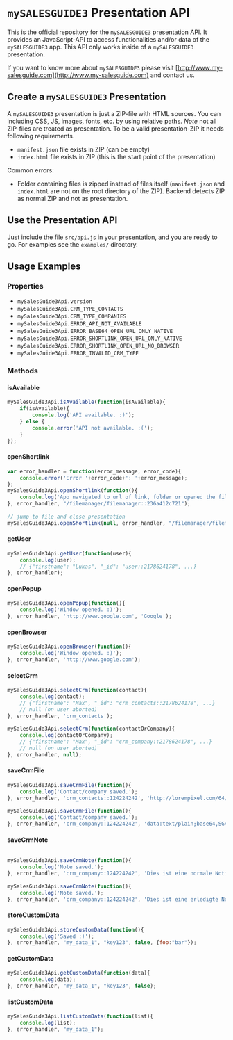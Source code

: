 # `mySALESGUIDE3` Presentation API

This is the official repository for the `mySALESGUIDE3` presentation API.
It provides an JavaScript-API to access functionalities and/or data of the `mySALESGUIDE3` app.
This API only works inside of a `mySALESGUIDE3` presentation.

If you want to know more about `mySALESGUIDE3` please visit [http://www.my-salesguide.com](http://www.my-salesguide.com) and contact us.

## Create a `mySALESGUIDE3` Presentation

A `mySALESGUIDE3` presentation is just a ZIP-file with HTML sources.
You can including CSS, JS, images, fonts, etc. by using relative paths.
*Note* not all ZIP-files are treated as presentation.
To be a valid presentation-ZIP it needs following requirements.
* `manifest.json` file exists in ZIP (can be empty)
* `index.html` file exists in ZIP (this is the start point of the presentation)

Common errors:
* Folder containing files is zipped instead of files itself (`manifest.json` and `index.html` are not on the root directory of the ZIP). Backend detects ZIP as normal ZIP and not as presentation.

## Use the Presentation API

Just include the file `src/api.js` in your presentation, and you are ready to go.
For examples see the `examples/` directory.

## Usage Examples

### Properties
* `mySalesGuide3Api.version`
* `mySalesGuide3Api.CRM_TYPE_CONTACTS`
* `mySalesGuide3Api.CRM_TYPE_COMPANIES`
* `mySalesGuide3Api.ERROR_API_NOT_AVAILABLE`
* `mySalesGuide3Api.ERROR_BASE64_OPEN_URL_ONLY_NATIVE`
* `mySalesGuide3Api.ERROR_SHORTLINK_OPEN_URL_ONLY_NATIVE`
* `mySalesGuide3Api.ERROR_SHORTLINK_OPEN_URL_NO_BROWSER`
* `mySalesGuide3Api.ERROR_INVALID_CRM_TYPE`

### Methods

#### isAvailable

```javascript
mySalesGuide3Api.isAvailable(function(isAvailable){
    if(isAvailable){
        console.log('API available. :)');
    } else {
        console.error('API not available. :(');
    }
});
```

#### openShortlink

```javascript
var error_handler = function(error_message, error_code){
    console.error('Error '+error_code+': '+error_message);
};
mySalesGuide3Api.openShortlink(function(){
    console.log('App navigated to url of link, folder or opened the file.');
}, error_handler, "/filemanager/filemanager::236a412c721");
  
// jump to file and close presentation
mySalesGuide3Api.openShortlink(null, error_handler, "/filemanager/filemanager::236a412c721", true);
```

#### getUser

```javascript
mySalesGuide3Api.getUser(function(user){
    console.log(user);
    // {"firstname": "Lukas", "_id": "user::2178624178", ...}
}, error_handler);
```

#### openPopup

```javascript
mySalesGuide3Api.openPopup(function(){
    console.log('Window opened. :)');
}, error_handler, 'http://www.google.com', 'Google');
```

#### openBrowser

```javascript
mySalesGuide3Api.openBrowser(function(){
    console.log('Window opened. :)');
}, error_handler, 'http://www.google.com');
```

#### selectCrm

```javascript
mySalesGuide3Api.selectCrm(function(contact){
    console.log(contact);
    // {"firstname": "Max", "_id": "crm_contacts::2178624178", ...}
    // null (on user aborted)
}, error_handler, 'crm_contacts');
  
mySalesGuide3Api.selectCrm(function(contactOrCompany){
    console.log(contactOrCompany);
    // {"firstname": "Max", "_id": "crm_company::2178624178", ...}
    // null (on user aborted)
}, error_handler, null);
```

#### saveCrmFile

```javascript
mySalesGuide3Api.saveCrmFile(function(){
    console.log('Contact/company saved.');
}, error_handler, 'crm_contacts::124224242', 'http://lorempixel.com/64/64', 'Testbild', 'image/png');
  
mySalesGuide3Api.saveCrmFile(function(){
    console.log('Contact/company saved.');
}, error_handler, 'crm_company::124224242', 'data:text/plain;base64,SGVsbG8gV29ybGQh', 'Testnotiz.txt', 'text/plain');
```

#### saveCrmNote

```javascript

mySalesGuide3Api.saveCrmNote(function(){
    console.log('Note saved.');
}, error_handler, 'crm_company::124224242', 'Dies ist eine normale Notiz mit Reminder!', false, null, new Date('2019-12-31'));
  
mySalesGuide3Api.saveCrmNote(function(){
    console.log('Note saved.');
}, error_handler, 'crm_company::124224242', 'Dies ist eine erledigte Notiz mit Deadline!', true, new Date('2017-12-31'));
```

#### storeCustomData

```javascript
mySalesGuide3Api.storeCustomData(function(){
    console.log('Saved :)');
}, error_handler, "my_data_1", "key123", false, {foo:"bar"});
```

#### getCustomData

```javascript
mySalesGuide3Api.getCustomData(function(data){
    console.log(data);
}, error_handler, "my_data_1", "key123", false);
```

#### listCustomData

```javascript
mySalesGuide3Api.listCustomData(function(list){
    console.log(list);
}, error_handler, "my_data_1");
```